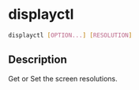 # displayctl

```sh
displayctl [OPTION...] [RESOLUTION]
```

## Description

Get or Set the screen resolutions.
